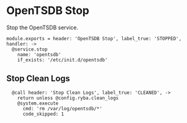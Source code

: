 
# OpenTSDB Stop

Stop the OpenTSDB service.

    module.exports = header: 'OpenTSDB Stop', label_true: 'STOPPED', handler: ->
      @service.stop
        name: 'opentsdb'
        if_exists: '/etc/init.d/opentsdb'

## Stop Clean Logs

      @call header: 'Stop Clean Logs', label_true: 'CLEANED', ->
        return unless @config.ryba.clean_logs
        @system.execute
          cmd: 'rm /var/log/opentsdb/*'
          code_skipped: 1
